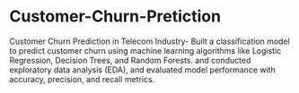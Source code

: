 # Customer-Churn-Pretiction
 Customer Churn Prediction in  Telecom Industry- Built a classification model to predict  customer churn using machine learning algorithms like Logistic  Regression, Decision Trees, and Random Forests. and  conducted exploratory data analysis (EDA), and evaluated model  performance with accuracy, precision, and recall metrics.
